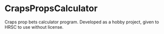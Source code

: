 # CrapsPropsCalculator
Craps prop bets calculator program. Developed as a hobby project, given to HRSC to use without license.
